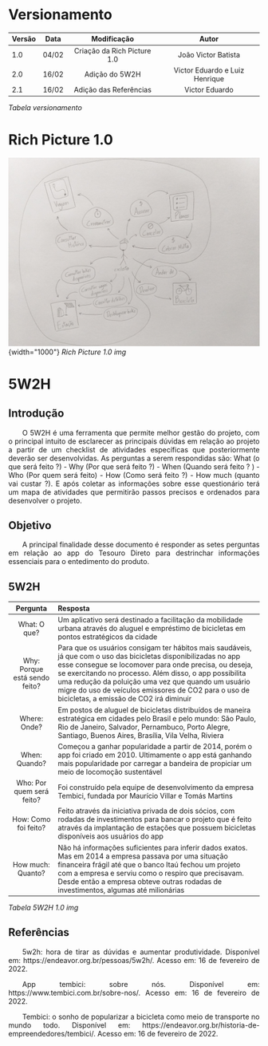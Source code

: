 # Versionamento

| Versão | Data | Modificação | Autor |
|-|-|:-:|:-:|
| 1.0 | 04/02 |  Criação da Rich Picture 1.0 |  João Victor Batista |
| 2.0 | 16/02 |  Adição do 5W2H | Victor Eduardo e Luiz Henrique |
| 2.1 | 16/02 |  Adição das Referências | Victor Eduardo |

*Tabela versionamento*

# Rich Picture 1.0
![Rich Picture v1](./assets/pre-rastreabilidade/richPictureV1.jpg){width="1000"}
*Rich Picture 1.0 img*

# 5W2H
## Introdução
<p align="justify">&emsp;&emsp;O 5W2H é uma ferramenta que permite melhor gestão do projeto, com o principal intuito de esclarecer as principais dúvidas em relação ao projeto a partir de um checklist de atividades específicas que posteriormente deverão ser desenvolvidas. As perguntas a serem respondidas são: What (o que será feito ?) - Why (Por que será feito ?) - When (Quando será feito ? ) - Who (Por quem será feito) - How (Como será feito ?) - How much (quanto vai custar ?). E após coletar as informações sobre esse questionário terá um mapa de atividades que permitirão passos precisos e ordenados para desenvolver o projeto.</p>  

## Objetivo
<p align="justify">&emsp;&emsp;A principal finalidade desse documento é responder as setes perguntas em relação ao app do Tesouro Direto para destrinchar informações essenciais para o entedimento do produto.</p>

## 5W2H
| Pergunta | Resposta |
| :-------: | :------- |
| What: O que? |Um aplicativo será destinado a facilitação da mobilidade urbana através do aluguel e empréstimo de bicicletas em pontos estratégicos da cidade|
| Why: Porque está sendo feito? |Para que os usuários consigam ter hábitos mais saudáveis, já que com o uso das bicicletas disponibilizadas no app esse consegue se locomover para onde precisa, ou deseja, se exercitando no processo. Além disso, o app possibilita uma redução da poluição uma vez que quando um usuário migre do uso de veículos emissores de CO2 para o uso de bicicletas, a emissão de CO2 irá diminuir|
| Where: Onde? |Em postos de aluguel de bicicletas distribuídos de maneira estratégica em cidades pelo Brasil e pelo mundo: São Paulo, Rio de Janeiro, Salvador, Pernambuco, Porto Alegre, Santiago, Buenos Aires, Brasília, Vila Velha, Riviera|
| When: Quando? |Começou a ganhar popularidade a partir de 2014, porém o app foi criado em 2010. Ultimamente o app está ganhando mais popularidade por carregar a bandeira de propiciar um meio de locomoção sustentável|
| Who: Por quem será feito? |Foi construído pela equipe de desenvolvimento da empresa Tembici, fundada por Maurício Villar e Tomás Martins|
| How: Como foi feito? |Feito através da iniciativa privada de dois sócios, com rodadas de investimentos para bancar o projeto que é feito através da implantação de estações que possuem bicicletas disponíveis aos usuários do app|
| How much: Quanto? |Não há informações suficientes para inferir dados exatos. Mas em 2014 a empresa passava por uma situação financeira frágil até que o banco Itaú fechou um projeto com a empresa e serviu como o respiro que precisavam. Desde então a empresa obteve outras rodadas de investimentos, algumas até milionárias|

*Tabela 5W2H 1.0 img*

## Referências 
<p align="justify">&emsp;&emsp;5w2h: hora de tirar as dúvidas e aumentar produtividade. Disponível em: https://endeavor.org.br/pessoas/5w2h/. Acesso em: 16 de fevereiro de 2022.
<p align="justify">&emsp;&emsp;App tembici: sobre nós. Disponível em: https://www.tembici.com.br/sobre-nos/. Acesso em: 16 de fevereiro de 2022. 
<p align="justify">&emsp;&emsp;Tembici: o sonho de popularizar a bicicleta como meio de transporte no mundo todo. Disponível em: https://endeavor.org.br/historia-de-empreendedores/tembici/. Acesso em: 16 de fevereiro de 2022.
